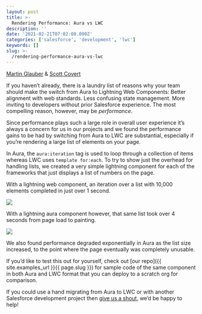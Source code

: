 ```yaml
---
layout: post
title: >-
  Rendering Performance: Aura vs LWC
description: ''
date: '2021-02-21T07:02:00.000Z'
categories: ['salesforce', 'development', 'lwc']
keywords: []
slug: >-
  /rendering-performance-aura-vs-lwc
---
```


[Martin Glauber](https://www.tython.co/) & [Scott
Covert](https://www.tython.co/)

If you haven’t already, there is a laundry list of reasons why your team
should make the switch from Aura to Lightning Web Components: Better
alignment with web standards. Less confusing state management. More
inviting to developers without prior Salesforce experience. The most
compelling reason, however, may be *performance*.

Since performance plays such a large role in overall user experience
it’s always a concern for us in our projects and we found the
performance gains to be had by switching from Aura to LWC are
substantial, especially if you’re rendering a large list of elements on
your page.

In Aura, the `aura:iteration` tag is used to loop through a collection
of items whereas LWC uses `template for:each`. To try to show just the
overhead for handling lists, we created a very simple lightning
component for each of the frameworks that just displays a list of
numbers on the page.

With a lightning web component, an iteration over a list with 10,000
elements completed in just over 1 second.

<img src="{{ site.baseurl }}/images/803668113.png" class="image-center" />

With a lightning aura component however, that same list took over 4
seconds from page load to painting.

<img src="{{ site.baseurl }}/images/803668120.png" class="image-center" />

We also found performance degraded exponentially in Aura as the list
size increased, to the point where the page eventually was completely
unusable.

If you’d like to test this out for yourself, check out [our
repo]({{ site.examples_url }}{{ page.slug }})
for sample code of the same component in both Aura and LWC format that
you can deploy to a scratch org for comparison.

If you could use a hand migrating from Aura to LWC or with another
Salesforce development project then [give us a
shout](mailto:support@tython.co), we’d be happy to help!
